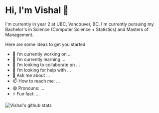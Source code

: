 # Hi, I'm Vishal  👋

I'm currently in year 2 at UBC, Vancouver, BC. I'm currently pursuing my Bachelor's in Science (Computer Science + Statistics) and Masters of Management.

Here are some ideas to get you started:

- 🔭 I’m currently working on ...
- 🌱 I’m currently learning ...
- 👯 I’m looking to collaborate on ...
- 🤔 I’m looking for help with ...
- 💬 Ask me about ...
- 📫 How to reach me: ...
- 😄 Pronouns: ...
- ⚡ Fun fact: ...




![Vishal's github stats](https://github-readme-stats.vercel.app/api?username=VDeshh&show_icons=true&theme=radical)



